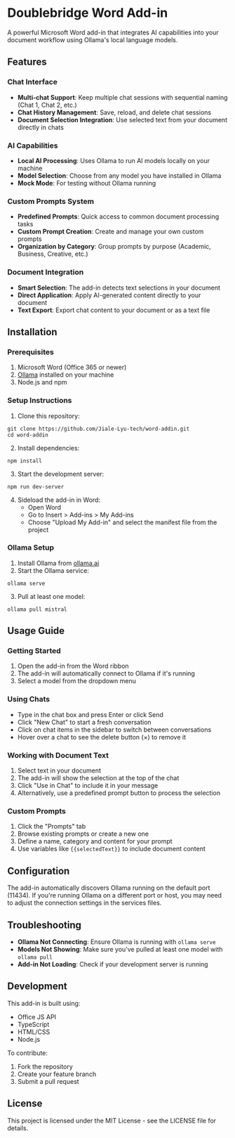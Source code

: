 # Doublebridge Word Add-in

A powerful Microsoft Word add-in that integrates AI capabilities into your document workflow using Ollama's local language models.

## Features

### Chat Interface

- **Multi-chat Support**: Keep multiple chat sessions with sequential naming (Chat 1, Chat 2, etc.)
- **Chat History Management**: Save, reload, and delete chat sessions
- **Document Selection Integration**: Use selected text from your document directly in chats

### AI Capabilities

- **Local AI Processing**: Uses Ollama to run AI models locally on your machine
- **Model Selection**: Choose from any model you have installed in Ollama
- **Mock Mode**: For testing without Ollama running

### Custom Prompts System

- **Predefined Prompts**: Quick access to common document processing tasks
- **Custom Prompt Creation**: Create and manage your own custom prompts
- **Organization by Category**: Group prompts by purpose (Academic, Business, Creative, etc.)

### Document Integration

- **Smart Selection**: The add-in detects text selections in your document
- **Direct Application**: Apply AI-generated content directly to your document
- **Text Export**: Export chat content to your document or as a text file

## Installation

### Prerequisites

1. Microsoft Word (Office 365 or newer)
2. [Ollama](https://ollama.ai) installed on your machine
3. Node.js and npm

### Setup Instructions

1. Clone this repository:

```
git clone https://github.com/Jiale-Lyu-tech/word-addin.git
cd word-addin
```

2. Install dependencies:

```
npm install
```

3. Start the development server:

```
npm run dev-server
```

4. Sideload the add-in in Word:
   - Open Word
   - Go to Insert > Add-ins > My Add-ins
   - Choose "Upload My Add-in" and select the manifest file from the project

### Ollama Setup

1. Install Ollama from [ollama.ai](https://ollama.ai)
2. Start the Ollama service:

```
ollama serve
```

3. Pull at least one model:

```
ollama pull mistral
```

## Usage Guide

### Getting Started

1. Open the add-in from the Word ribbon
2. The add-in will automatically connect to Ollama if it's running
3. Select a model from the dropdown menu

### Using Chats

- Type in the chat box and press Enter or click Send
- Click "New Chat" to start a fresh conversation
- Click on chat items in the sidebar to switch between conversations
- Hover over a chat to see the delete button (×) to remove it

### Working with Document Text

1. Select text in your document
2. The add-in will show the selection at the top of the chat
3. Click "Use in Chat" to include it in your message
4. Alternatively, use a predefined prompt button to process the selection

### Custom Prompts

1. Click the "Prompts" tab
2. Browse existing prompts or create a new one
3. Define a name, category and content for your prompt
4. Use variables like `{{selectedText}}` to include document content

## Configuration

The add-in automatically discovers Ollama running on the default port (11434). If you're running Ollama on a different port or host, you may need to adjust the connection settings in the services files.

## Troubleshooting

- **Ollama Not Connecting**: Ensure Ollama is running with `ollama serve`
- **Models Not Showing**: Make sure you've pulled at least one model with `ollama pull`
- **Add-in Not Loading**: Check if your development server is running

## Development

This add-in is built using:

- Office JS API
- TypeScript
- HTML/CSS
- Node.js

To contribute:

1. Fork the repository
2. Create your feature branch
3. Submit a pull request

## License

This project is licensed under the MIT License - see the LICENSE file for details.
